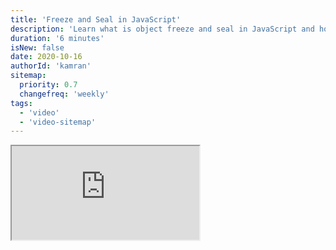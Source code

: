 ```yaml
---
title: 'Freeze and Seal in JavaScript'
description: 'Learn what is object freeze and seal in JavaScript and how to use them'
duration: '6 minutes'
isNew: false
date: 2020-10-16
authorId: 'kamran'
sitemap:
  priority: 0.7
  changefreq: 'weekly'
tags:
  - 'video'
  - 'video-sitemap'
---
```


<iframe class="w-full aspect-video mb-5" src="https://www.youtube.com/embed/O3uT2l6vgZ8" title="Freeze and Seal in JavaScript"></iframe>
